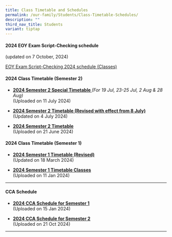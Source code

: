 ```yaml
---
title: Class Timetable and Schedules
permalink: /our-family/Students/Class-Timetable-Schedules/
description: ""
third_nav_title: Students
variant: tiptap
---
```

<h4><strong>2024 EOY Exam Script-Checking schedule</strong></h4>
<p>(updated on 7 October, 2024)</p>
<p><a href="/files/Students/Class Timetable Schedules/EOY_Exam_Script_Checking_2024___Classes.pdf" rel="noopener nofollow" target="_blank">EOY Exam Script-Checking 2024 schedule (Classes)</a>
</p>
<h4><strong>2024 Class Timetable (Semester 2)</strong></h4>
<ul data-tight="true" class="tight">
<li>
<p><strong><a href="/files/Students/Class Timetable Schedules/2024_Sem_2_Special_Timetable___Classes__final_.pdf" rel="noopener noreferrer nofollow" target="_blank">2024 Semester 2 Special Timetable </a></strong><em>(For 19 Jul, 23-25 Jul, 2 Aug &amp; 28 Aug)</em>
<br>(Uploaded on 11 July 2024)</p>
<p></p>
</li>
<li>
<p><strong><a href="/files/Students/Class Timetable Schedules/2024_Semester_2_Revised_Timetable___Classes_V2.pdf" rel="noopener noreferrer nofollow" target="_blank">2024 Semester 2 Timetable (Revised with effect from 8 July)</a></strong>
<br>(Updated on 4 July 2024)</p>
<p></p>
</li>
<li>
<p><strong><a href="/files/Students/Class%20Timetable%20Schedules/2024_Sem_2_Timetable___Classes.pdf" rel="noopener noreferrer nofollow" target="_blank">2024 Semester 2 Timetable</a></strong>
<br>(Uploaded on 21 June 2024)
<br>
</p>
</li>
</ul>
<h4><strong>2024 Class Timetable (Semester 1)</strong></h4>
<ul data-tight="true" class="tight">
<li>
<p><strong><a href="/files/Students/Class%20Timetable%20Schedules/2024_Sem_1_Timetable___Classes__Revised___18_Mar_2024_.pdf" rel="noopener noreferrer nofollow" target="_blank">2024 Semester 1 Timetable (Revised)</a></strong>
<br>(Updated on 18 March 2024)
<br>
</p>
</li>
<li>
<p><strong><a href="/files/Students/Class%20Timetable%20Schedules/2024_Sem_1_Timetable___Classes__Revised___11_Jan_2024_.pdf" rel="noopener noreferrer nofollow" target="_blank">2024 Semester 1 Timetable Classes</a></strong>
<br>(Uploaded on 11 Jan 2024)
<br>
</p>
</li>
</ul>
<hr>
<h4><strong>CCA Schedule</strong></h4>
<ul data-tight="true" class="tight">
<li>
<p><strong><a href="/files/Students/Class%20Timetable%20Schedules/2024_cca_schedule____sem_1__final_.pdf" rel="noopener noreferrer nofollow" target="_blank">2024 CCA Schedule for Semester 1</a></strong>
<br>(Uploaded on 15 Jan 2024)</p>
</li>
<li>
<p><strong><a href="/files/Students/Class Timetable Schedules/2024_Oct_to_Dec_CCA_Training_Schedule.pdf" rel="noopener noreferrer nofollow" target="_blank">2024 CCA Schedule for Semester 2</a></strong>
<br>(Uploaded on 21 Oct 2024)
<br>
</p>
</li>
</ul>
<hr>
<p></p>